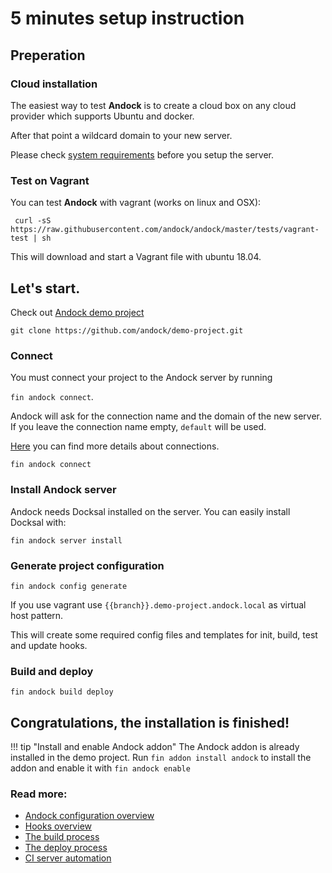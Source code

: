 # 5 minutes setup instruction

## Preperation
### Cloud installation
The easiest way to test <b>Andock</b> is to create a cloud box on any cloud provider which supports Ubuntu and docker.

After that point a wildcard domain to your new server.

Please check [system requirements](system-requirements.md) before you setup the server.

### Test on Vagrant
You can test <b>Andock</b> with vagrant (works on linux and OSX):

```
 curl -sS https://raw.githubusercontent.com/andock/andock/master/tests/vagrant-test | sh
```
This will download and start a Vagrant file with ubuntu 18.04. 

## Let's start.
Check out [Andock demo project](https://github.com/andock/demo-project)
```
git clone https://github.com/andock/demo-project.git
```

### Connect
You must connect your project to the Andock server by running 

`fin andock connect`. 

Andock will ask for the connection name and the domain of the new server.
If you leave the connection name empty, `default` will be used. 

[Here](../configuration/connections.md) you can find more details about connections.

```
fin andock connect
```
### Install Andock server
Andock needs Docksal installed on the server. You can easily install Docksal with: 
```
fin andock server install
```
### Generate project configuration
```
fin andock config generate
```
If you use vagrant use `{{branch}}.demo-project.andock.local` as virtual host pattern.
 
This will create some required config files and templates for init, build, test and update hooks. 

### Build and deploy
```
fin andock build deploy
```

## Congratulations, the installation is finished!

!!! tip "Install and enable Andock addon"
    The Andock addon is already installed in the demo project. Run `fin addon install andock` to install the addon and enable it with `fin andock enable` 
    
    




### Read more:
* [Andock configuration overview](../configuration/andock.md) 
* [Hooks overview](../configuration/hooks.md)
* [The build process](../configuration/build.md)
* [The deploy process](../configuration/environment.md)
* [CI server automation](../integrations/ci.md)
